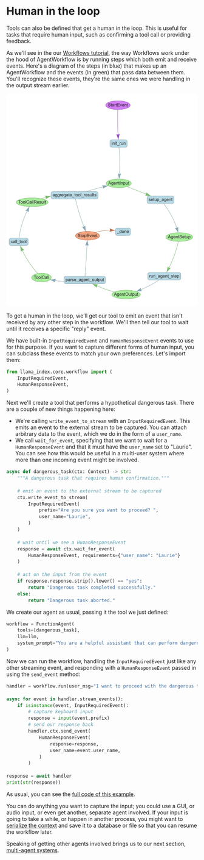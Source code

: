 # Human in the loop

Tools can also be defined that get a human in the loop. This is useful for tasks that require human input, such as confirming a tool call or providing feedback.

As we'll see in the our [Workflows tutorial](../workflows/index.md), the way Workflows work under the hood of AgentWorkflow is by running steps which both emit and receive events. Here's a diagram of the steps (in blue) that makes up an AgentWorkflow and the events (in green) that pass data between them. You'll recognize these events, they're the same ones we were handling in the output stream earlier.

![Workflows diagram](./agentworkflow.jpg)

To get a human in the loop, we'll get our tool to emit an event that isn't received by any other step in the workflow. We'll then tell our tool to wait until it receives a specific "reply" event.

We have built-in `InputRequiredEvent` and `HumanResponseEvent` events to use for this purpose. If you want to capture different forms of human input, you can subclass these events to match your own preferences. Let's import them:

```python
from llama_index.core.workflow import (
    InputRequiredEvent,
    HumanResponseEvent,
)
```

Next we'll create a tool that performs a hypothetical dangerous task. There are a couple of new things happening here:

* We're calling `write_event_to_stream` with an `InputRequiredEvent`. This emits an event to the external stream to be captured. You can attach arbitrary data to the event, which we do in the form of a `user_name`.
* We call `wait_for_event`, specifying that we want to wait for a `HumanResponseEvent` and that it must have the `user_name` set to "Laurie". You can see how this would be useful in a multi-user system where more than one incoming event might be involved.

```python
async def dangerous_task(ctx: Context) -> str:
    """A dangerous task that requires human confirmation."""

    # emit an event to the external stream to be captured
    ctx.write_event_to_stream(
        InputRequiredEvent(
            prefix="Are you sure you want to proceed? ",
            user_name="Laurie",
        )
    )

    # wait until we see a HumanResponseEvent
    response = await ctx.wait_for_event(
        HumanResponseEvent, requirements={"user_name": "Laurie"}
    )

    # act on the input from the event
    if response.response.strip().lower() == "yes":
        return "Dangerous task completed successfully."
    else:
        return "Dangerous task aborted."
```

We create our agent as usual, passing it the tool we just defined:

```python
workflow = FunctionAgent(
    tools=[dangerous_task],
    llm=llm,
    system_prompt="You are a helpful assistant that can perform dangerous tasks.",
)
```

Now we can run the workflow, handling the `InputRequiredEvent` just like any other streaming event, and responding with a `HumanResponseEvent` passed in using the `send_event` method:

```python
handler = workflow.run(user_msg="I want to proceed with the dangerous task.")

async for event in handler.stream_events():
    if isinstance(event, InputRequiredEvent):
        # capture keyboard input
        response = input(event.prefix)
        # send our response back
        handler.ctx.send_event(
            HumanResponseEvent(
                response=response,
                user_name=event.user_name,
            )
        )

response = await handler
print(str(response))
```

As usual, you can see the [full code of this example](https://github.com/run-llama/python-agents-tutorial/blob/main/5_human_in_the_loop.py).

You can do anything you want to capture the input; you could use a GUI, or audio input, or even get another, separate agent involved. If your input is going to take a while, or happen in another process, you might want to [serialize the context](./state.md) and save it to a database or file so that you can resume the workflow later.

Speaking of getting other agents involved brings us to our next section, [multi-agent systems](./multi_agent.md).
